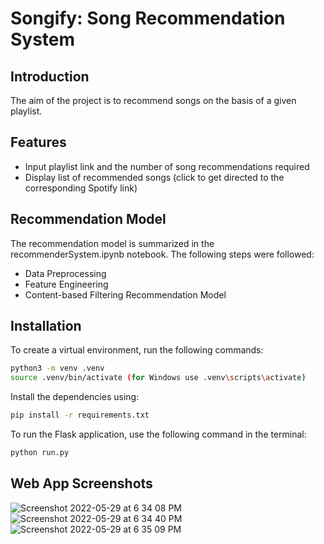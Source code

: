 # Songify: Song Recommendation System

## Introduction
The aim of the project is to recommend songs on the basis of a given playlist. 

## Features
- Input playlist link and the number of song recommendations required
- Display list of recommended songs (click to get directed to the corresponding Spotify link)

## Recommendation Model
The recommendation model is summarized in the recommenderSystem.ipynb notebook. The following steps were followed:

* Data Preprocessing
* Feature Engineering
* Content-based Filtering Recommendation Model

## Installation

To create a virtual environment, run the following commands:
```sh
python3 -m venv .venv
source .venv/bin/activate (for Windows use .venv\scripts\activate)
```

Install the dependencies using:
```sh
pip install -r requirements.txt
```

To run the Flask application, use the following command in the terminal:
```sh
python run.py
```
## Web App Screenshots
![Screenshot 2022-05-29 at 6 34 08 PM](https://user-images.githubusercontent.com/72307161/170870285-ed9fffc5-e660-4893-922d-ffb6a7ca1715.png)
![Screenshot 2022-05-29 at 6 34 40 PM](https://user-images.githubusercontent.com/72307161/170870292-a48ac71f-cd0d-458c-8c7e-ce2ce2a9a544.png)
![Screenshot 2022-05-29 at 6 35 09 PM](https://user-images.githubusercontent.com/72307161/170870296-fe1e62dd-7cd7-4503-b90d-20c6050aa5b6.png)
